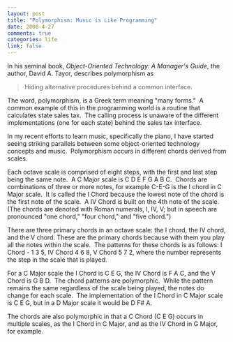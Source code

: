 ```yaml
--- 
layout: post
title: "Polymorphism: Music is Like Programming"
date: 2008-4-27
comments: true
categories: life
link: false
---
```

In his seminal book, <em>Object-Oriented Technology: A Manager's Guide</em>, the author, David A. Tayor, describes polymorphism as
<blockquote>Hiding alternative procedures behind a common interface.</blockquote>
The word, polymorphism, is a Greek term meaning "many forms."  A common example of this in the programming world is a routine that calculates state sales tax.  The calling process is unaware of the different implementations (one for each state) behind the sales tax interface.

In my recent efforts to learn music, specifically the piano, I have started seeing striking parallels between some object-oriented technology concepts and music.  Polymorphism occurs in different chords derived from scales.

Each octave scale is comprised of eight steps, with the first and last step being the same note.  A C Major scale is C D E F G A B C.  Chords are combinations of three or more notes, for example C-E-G is the I chord in C Major scale.  It is called the I Chord because the lowest note of the chord is the first note of the scale.  A IV Chord is built on the 4th note of the scale. (The chords are denoted with Roman numerals, I, IV, V; but in speech are pronounced "one chord," "four chord," and "five chord.")<span style="white-space:pre"> </span>

There are three primary chords in an octave scale: the I chord, the IV chord, and the V chord. These are the primary chords because with them you play all the notes within the scale.  The patterns for these chords is as follows: I Chord - 1 3 5, IV Chord 4 6 8, V Chord 5 7 2, where the number represents the step in the scale that is played.

For a C Major scale the I Chord is C E G, the IV Chord is F A C, and the V Chord is G B D.  The chord patterns are polymorphic.  While the pattern remains the same regardless of the scale being played, the notes do change for each scale.  The implementation of the I Chord in C Major scale is C E G, but in a D Major scale it would be D F# A.

The chords are also polymorphic in that a C Chord (C E G) occurs in multiple scales, as the I Chord in C Major, and as the IV Chord in G Major, for example.
